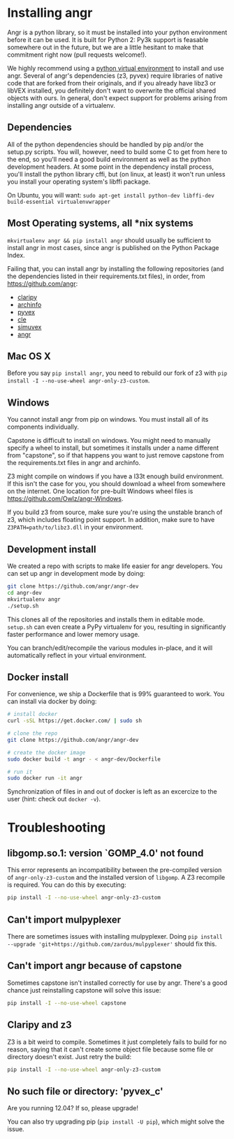 # Installing angr

Angr is a python library, so it must be installed into your python environment before it can be used.
It is built for Python 2: Py3k support is feasable somewhere out in the future, but we are a little hesitant to make that commitment right now (pull requests welcome!).

We highly recommend using a [python virtual environment](https://virtualenvwrapper.readthedocs.org/en/latest/) to install and use angr.
Several of angr's dependencies (z3, pyvex) require libraries of native code that are forked from their originals, and if you already have libz3 or libVEX installed, you definitely don't want to overwrite the official shared objects with ours.
In general, don't expect support for problems arising from installing angr outside of a virtualenv.

## Dependencies

All of the python dependencies should be handled by pip and/or the setup.py scripts.
You will, however, need to build some C to get from here to the end, so you'll need a good build environment as well as the python development headers.
At some point in the dependency install process, you'll install the python library cffi, but (on linux, at least) it won't run unless you install your operating system's libffi package.

On Ubuntu, you will want: `sudo apt-get install python-dev libffi-dev build-essential virtualenvwrapper`

## Most Operating systems, all \*nix systems

`mkvirtualenv angr && pip install angr` should usually be sufficient to install angr in most cases, since angr is published on the Python Package Index.

Failing that, you can install angr by installing the following repositories (and the dependencies listed in their requirements.txt files), in order, from https://github.com/angr:

- [claripy](https://github.com/angr/claripy)
- [archinfo](https://github.com/angr/archinfo)
- [pyvex](https://github.com/angr/pyvex)
- [cle](https://github.com/angr/cle)
- [simuvex](https://github.com/angr/simuvex)
- [angr](https://github.com/angr/angr)

## Mac OS X

Before you say `pip install angr`, you need to rebuild our fork of z3 with `pip install -I --no-use-wheel angr-only-z3-custom`.

## Windows

You cannot install angr from pip on windows.
You must install all of its components individually.

Capstone is difficult to install on windows.
You might need to manually specify a wheel to install, but sometimes it installs under a name different from "capstone", so if that happens you want to just remove capstone from the requirements.txt files in angr and archinfo.

Z3 might compile on windows if you have a l33t enough build environment.
If this isn't the case for you, you should download a wheel from somewhere on the internet.
One location for pre-built Windows wheel files is <https://github.com/Owlz/angr-Windows>.

If you build z3 from source, make sure you're using the unstable branch of z3, which includes floating point support.
In addition, make sure to have `Z3PATH=path/to/libz3.dll` in your environment.

## Development install

We created a repo with scripts to make life easier for angr developers.
You can set up angr in development mode by doing:

```bash
git clone https://github.com/angr/angr-dev
cd angr-dev
mkvirtualenv angr
./setup.sh
```

This clones all of the repositories and installs them in editable mode.
`setup.sh` can even create a PyPy virtualenv for you, resulting in significantly faster performance and lower memory usage.

You can branch/edit/recompile the various modules in-place, and it will automatically reflect in your virtual environment.

## Docker install

For convenience, we ship a Dockerfile that is 99% guaranteed to work.
You can install via docker by doing:

```bash
# install docker
curl -sSL https://get.docker.com/ | sudo sh

# clone the repo
git clone https://github.com/angr/angr-dev

# create the docker image
sudo docker build -t angr - < angr-dev/Dockerfile

# run it
sudo docker run -it angr
```

Synchronization of files in and out of docker is left as an excercize to the user (hint: check out `docker -v`).

# Troubleshooting

## libgomp.so.1: version `GOMP_4.0' not found
This error represents an incompatibility between the pre-compiled version of `angr-only-z3-custom` and the installed version of `libgomp`. A Z3 recompile is required. You can do this by executing:

```bash
pip install -I --no-use-wheel angr-only-z3-custom
```

## Can't import mulpyplexer
There are sometimes issues with installing mulpyplexer. Doing `pip install --upgrade 'git+https://github.com/zardus/mulpyplexer'` should fix this.

## Can't import angr because of capstone
Sometimes capstone isn't installed correctly for use by angr. There's a good chance just reinstalling capstone will solve this issue:

```bash
pip install -I --no-use-wheel capstone
```

## Claripy and z3
Z3 is a bit weird to compile. Sometimes it just completely fails to build for
no reason, saying that it can't create some object file because some file or
directory doesn't exist. Just retry the build:

```bash
pip install -I --no-use-wheel angr-only-z3-custom
```

## No such file or directory: 'pyvex_c'

Are you running 12.04? If so, please upgrade!

You can also try upgrading pip (`pip install -U pip`), which might solve the issue.

